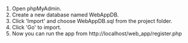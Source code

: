 1. Open phpMyAdmin.
2. Create a new database named WebAppDB.
3. Click 'Import' and choose WebAppDB.sql from the project folder.
4. Click 'Go' to import.
5. Now you can run the app from http://localhost/web_app/register.php

